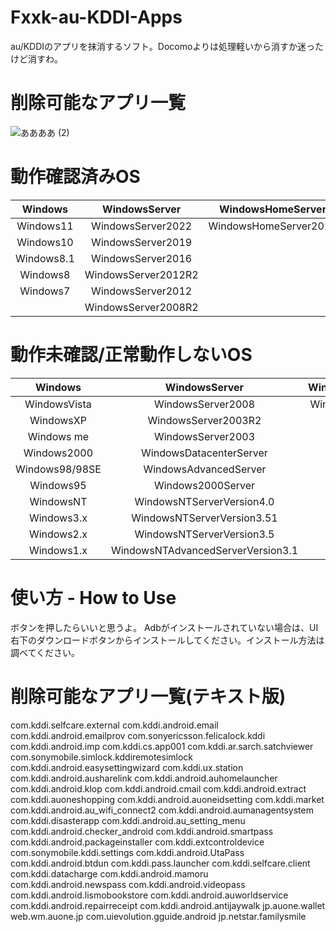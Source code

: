 # Fxxk-au-KDDI-Apps
au/KDDIのアプリを抹消するソフト。Docomoよりは処理軽いから消すか迷ったけど消すわ。

# 削除可能なアプリ一覧
![ああああ (2)](https://user-images.githubusercontent.com/63937252/211183683-6a65d52b-ff9f-4c5c-be25-7f9d272a8c02.jpg)

# 動作確認済みOS
|Windows       |WindowsServer      |WindowsHomeServer    |
|:------------:|:-----------------:|:-------------------:|
|Windows11     |WindowsServer2022  |WindowsHomeServer2011|
|Windows10     |WindowsServer2019  |                     |
|Windows8.1    |WindowsServer2016  |                     |
|Windows8      |WindowsServer2012R2|                     |
|Windows7      |WindowsServer2012  |                     |
|              |WindowsServer2008R2|                     |

# 動作未確認/正常動作しないOS
|Windows       |WindowsServer                    |WindowsHomeServer  |
|:------------:|:-------------------------------:|:-----------------:|
|WindowsVista  |WindowsServer2008                |WindowsHomeServer  |
|WindowsXP     |WindowsServer2003R2              |                   |
|Windows me    |WindowsServer2003                |                   |
|Windows2000   |WindowsDatacenterServer          |                   |
|Windows98/98SE|WindowsAdvancedServer            |                   |
|Windows95     |Windows2000Server                |                   |
|WindowsNT     |WindowsNTServerVersion4.0        |                   |
|Windows3.x    |WindowsNTServerVersion3.51       |                   |
|Windows2.x    |WindowsNTServerVersion3.5        |                   |
|Windows1.x    |WindowsNTAdvancedServerVersion3.1|                   |

# 使い方 - How to Use
ボタンを押したらいいと思うよ。
Adbがインストールされていない場合は、UI右下のダウンロードボタンからインストールしてください。インストール方法は調べてください。

# 削除可能なアプリ一覧(テキスト版)
com.kddi.selfcare.external
com.kddi.android.email
com.kddi.android.emailprov
com.sonyericsson.felicalock.kddi
com.kddi.android.imp
com.kddi.cs.app001
com.kddi.ar.sarch.satchviewer
com.sonymobile.simlock.kddiremotesimlock
com.kddi.android.easysettingwizard
com.kddi.ux.station
com.kddi.android.ausharelink
com.kddi.android.auhomelauncher
com.kddi.android.klop
com.kddi.android.cmail
com.kddi.android.extract
com.kddi.auoneshopping
com.kddi.android.auoneidsetting
com.kddi.market
com.kddi.android.au_wifi_connect2
com.kddi.android.aumanagentsystem
com.kddi.disasterapp
com.kddi.android.au_setting_menu
com.kddi.android.checker_android
com.kddi.android.smartpass
com.kddi.android.packageinstaller
com.kddi.extcontroldevice
com.sonymobile.kddi.settings
com.kddi.android.UtaPass
com.kddi.android.btdun
com.kddi.pass.launcher
com.kddi.selfcare.client
com.kddi.datacharge
com.kddi.android.mamoru
com.kddi.android.newspass
com.kddi.android.videopass
com.kddi.android.lismobookstore
com.kddi.android.auworldservice
com.kddi.android.repairreceipt
com.kddi.android.antijaywalk
jp.auone.wallet
web.wm.auone.jp
com.uievolution.gguide.android
jp.netstar.familysmile

